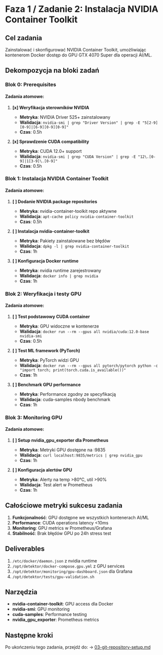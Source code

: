 # Faza 1 / Zadanie 2: Instalacja NVIDIA Container Toolkit

## Cel zadania
Zainstalować i skonfigurować NVIDIA Container Toolkit, umożliwiając kontenerom Docker dostęp do GPU GTX 4070 Super dla operacji AI/ML.

## Dekompozycja na bloki zadań

### Blok 0: Prerequisites
#### Zadania atomowe:
1. **[x] Weryfikacja sterowników NVIDIA**
   - **Metryka**: NVIDIA Driver 525+ zainstalowany
   - **Walidacja**: `nvidia-smi | grep "Driver Version" | grep -E "5[2-9][0-9]|[6-9][0-9][0-9]"`
   - **Czas**: 0.5h

2. **[x] Sprawdzenie CUDA compatibility**
   - **Metryka**: CUDA 12.0+ support
   - **Walidacja**: `nvidia-smi | grep "CUDA Version" | grep -E "12\.[0-9]|1[3-9]\.[0-9]"`
   - **Czas**: 0.5h

### Blok 1: Instalacja NVIDIA Container Toolkit

#### Zadania atomowe:
1. **[ ] Dodanie NVIDIA package repositories**
   - **Metryka**: nvidia-container-toolkit repo aktywne
   - **Walidacja**: `apt-cache policy nvidia-container-toolkit`
   - **Czas**: 0.5h

2. **[ ] Instalacja nvidia-container-toolkit**
   - **Metryka**: Pakiety zainstalowane bez błędów
   - **Walidacja**: `dpkg -l | grep nvidia-container-toolkit`
   - **Czas**: 1h

3. **[ ] Konfiguracja Docker runtime**
   - **Metryka**: nvidia runtime zarejestrowany
   - **Walidacja**: `docker info | grep nvidia`
   - **Czas**: 1h

### Blok 2: Weryfikacja i testy GPU

#### Zadania atomowe:
1. **[ ] Test podstawowy CUDA container**
   - **Metryka**: GPU widoczne w kontenerze
   - **Walidacja**: `docker run --rm --gpus all nvidia/cuda:12.0-base nvidia-smi`
   - **Czas**: 0.5h

2. **[ ] Test ML framework (PyTorch)**
   - **Metryka**: PyTorch widzi GPU
   - **Walidacja**: `docker run --rm --gpus all pytorch/pytorch python -c "import torch; print(torch.cuda.is_available())"`
   - **Czas**: 1h

3. **[ ] Benchmark GPU performance**
   - **Metryka**: Performance zgodny ze specyfikacją
   - **Walidacja**: cuda-samples nbody benchmark
   - **Czas**: 1h

### Blok 3: Monitoring GPU

#### Zadania atomowe:
1. **[ ] Setup nvidia_gpu_exporter dla Prometheus**
   - **Metryka**: Metryki GPU dostępne na :9835
   - **Walidacja**: `curl localhost:9835/metrics | grep nvidia_gpu`
   - **Czas**: 1h

2. **[ ] Konfiguracja alertów GPU**
   - **Metryka**: Alerty na temp >80°C, util >90%
   - **Walidacja**: Test alert w Prometheus
   - **Czas**: 1h

## Całościowe metryki sukcesu zadania

1. **Funkcjonalność**: GPU dostępne we wszystkich kontenerach AI/ML
2. **Performance**: CUDA operations latency <10ms
3. **Monitoring**: GPU metrics w Prometheus/Grafana
4. **Stabilność**: Brak błędów GPU po 24h stress test

## Deliverables

1. `/etc/docker/daemon.json` z nvidia runtime
2. `/opt/detektor/docker-compose.gpu.yml` z GPU services
3. `/opt/detektor/monitoring/gpu-dashboard.json` dla Grafana
4. `/opt/detektor/tests/gpu-validation.sh`

## Narzędzia

- **nvidia-container-toolkit**: GPU access dla Docker
- **nvidia-smi**: GPU monitoring
- **cuda-samples**: Performance testing
- **nvidia_gpu_exporter**: Prometheus metrics

## Następne kroki

Po ukończeniu tego zadania, przejdź do:
→ [03-git-repository-setup.md](./03-git-repository-setup.md)